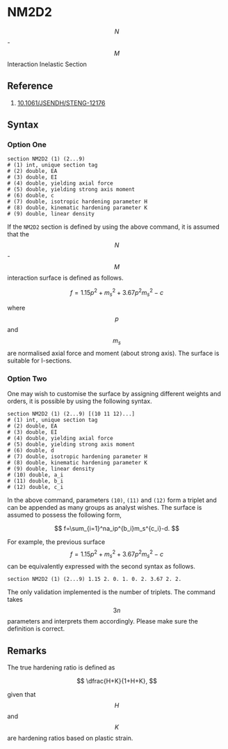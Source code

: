 # NM2D2

$$N$$-$$M$$ Interaction Inelastic Section

## Reference

1. [10.1061/JSENDH/STENG-12176](http://dx.doi.org/10.1061/JSENDH/STENG-12176)

## Syntax

### Option One

```
section NM2D2 (1) (2...9)
# (1) int, unique section tag
# (2) double, EA
# (3) double, EI
# (4) double, yielding axial force
# (5) double, yielding strong axis moment
# (6) double, c
# (7) double, isotropic hardening parameter H
# (8) double, kinematic hardening parameter K
# (9) double, linear density
```

If the `NM2D2` section is defined by using the above command, it is assumed that the $$N$$-$$M$$ interaction surface is
defined as follows.

$$
f=1.15p^2+m_s^2+3.67p^2m_s^2-c
$$

where $$p$$ and $$m_s$$ are normalised axial force and moment (about strong axis). The surface is suitable for
I-sections.

### Option Two

One may wish to customise the surface by assigning different weights and orders, it is possible by using the following
syntax.

```
section NM2D2 (1) (2...9) [(10 11 12)...]
# (1) int, unique section tag
# (2) double, EA
# (3) double, EI
# (4) double, yielding axial force
# (5) double, yielding strong axis moment
# (6) double, d
# (7) double, isotropic hardening parameter H
# (8) double, kinematic hardening parameter K
# (9) double, linear density
# (10) double, a_i
# (11) double, b_i
# (12) double, c_i
```

In the above command, parameters `(10)`, `(11)` and `(12)` form a triplet and can be appended as many groups as analyst
wishes. The surface is assumed to possess the following form,

$$
f=\sum_{i=1}^na_ip^{b_i}m_s^{c_i}-d.
$$

For example, the previous surface $$f=1.15p^2+m_s^2+3.67p^2m_s^2-c$$ can be equivalently expressed with the second
syntax as follows.

```
section NM2D2 (1) (2...9) 1.15 2. 0. 1. 0. 2. 3.67 2. 2.
```

The only validation implemented is the number of triplets. The command takes $$3n$$ parameters and interprets them
accordingly. Please make sure the definition is correct.

## Remarks

The true hardening ratio is defined as

$$
\dfrac{H+K}{1+H+K},
$$

given that $$H$$ and $$K$$ are hardening ratios based on plastic strain.